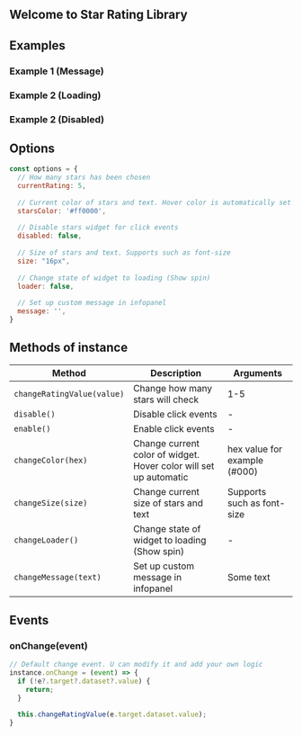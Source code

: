 ## Welcome to Star Rating Library

## Examples
<link href="https://cdn.jsdelivr.net/npm/@romua1d/star-rating-js@latest/build/index.min.css" rel="stylesheet" />
<script src="https://cdn.jsdelivr.net/npm/@romua1d/star-rating-js@latest/build/index.min.js"></script>

<script type="text/javascript">
setTimeout(function () {
const StarRating = window.StarRating.default;

const StarRatingInstanceMessage = new StarRating(document.getElementById('example1'), {
    message: '56 votes',
});
const StarRatingInstanceLoader = new StarRating(document.getElementById('loading'), {
    loader: true,
});
const StarRatingInstanceDisabled = new StarRating(document.getElementById('disabled'), {
    disabled: true,
});
}, 500);
</script>

### Example 1 (Message)
<div id="example1"></div>

### Example 2 (Loading)
<div id="loading"></div>

### Example 2 (Disabled)
<div id="disabled"></div>


## Options

```javascript
const options = {
  // How many stars has been chosen
  currentRating: 5,
  
  // Current color of stars and text. Hover color is automatically set Ligher, for default value = #ff9999
  starsColor: '#ff0000',
  
  // Disable stars widget for click events
  disabled: false,
  
  // Size of stars and text. Supports such as font-size
  size: "16px",
  
  // Change state of widget to loading (Show spin)
  loader: false,
  
  // Set up custom message in infopanel
  message: '',
}
```

## Methods of instance

| Method | Description | Arguments |
| --- | --- | --- |
| `changeRatingValue(value)` | Change how many stars will check | 1-5 |
| `disable()` | Disable click events | - |
| `enable()` | Enable click events | - |
| `changeColor(hex)` | Change current color of widget. Hover color will set up automatic | hex value for example (#000) |
| `changeSize(size)` | Change current size of stars and text | Supports such as font-size |
| `changeLoader()` | Change state of widget to loading (Show spin) | - |
| `changeMessage(text)` |  Set up custom message in infopanel | Some text |

## Events
### onChange(event)
```javascript
// Default change event. U can modify it and add your own logic
instance.onChange = (event) => {
  if (!e?.target?.dataset?.value) {
    return;
  }

  this.changeRatingValue(e.target.dataset.value);
}

```
